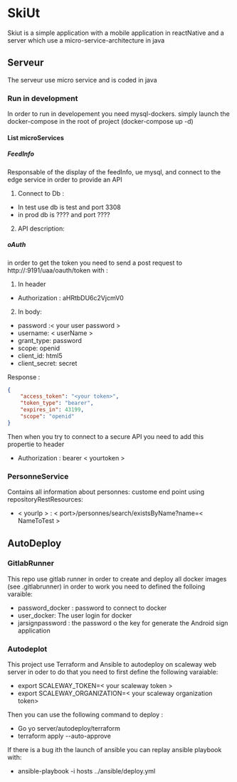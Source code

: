 # SkiUt 
Skiut is a simple application with a mobile application in reactNative and a server 
which use a micro-service-architecture in java

## Serveur

The serveur use micro service and is coded in java

### Run in development
In order to run in developement you need mysql-dockers. 
simply launch the docker-compose in the root of project (docker-compose up -d)

#### List microServices
##### FeedInfo
Responsable of the display of the feedInfo, ue mysql, and connect to the edge service in order to provide an API
1. Connect to Db : 
- In test use db is test and port 3308
- in prod db is ???? and port ????

2. API description:
 
##### oAuth

in order to get the token you need to send a post request to http://<serverIp>:9191/uaa/oauth/token
with :
1. In header
* Authorization : aHRtbDU6c2VjcmV0
2. In body:
* password :< your user password >
* username: < userName >
* grant_type: password
* scope: openid
* client_id: html5
* client_secret: secret

Response :
```json
{
    "access_token": "<your token>",
    "token_type": "bearer",
    "expires_in": 43199,
    "scope": "openid"
}
```
Then when you try to connect to a secure API you need to add this propertie to header   
* Authorization : bearer < yourtoken >

### PersonneService
Contains all information about personnes: custome end point using repositoryRestResources:  

* < yourIp > : < port>/personnes/search/existsByName?name=< NameToTest >

## AutoDeploy
### GitlabRunner
This repo use gitlab runner in order to create and deploy all docker images (see .gitlabrunner)
in order to work you need to defined the folloing varaible:
* password_docker : password to connect to docker
* user_docker: The user login for docker
* jarsignpassword : the password o the key for generate the Android sign application

### Autodeplot
This project use Terraform and Ansible to autodeploy on scaleway web server in oder to do that you need to first define the following varaiable:
* export SCALEWAY_TOKEN=< your scaleway token >
* export SCALEWAY_ORGANIZATION=< your scaleway organization token>

Then you can use the following command to deploy :
* Go yo server/autodeploy/terraform
* terraform apply --auto-approve

If there is a bug ith the launch of ansible you can replay ansible playbook with:
* ansible-playbook -i hosts ../ansible/deploy.yml
 